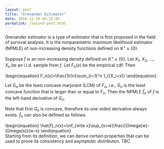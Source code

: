 ```yaml
---
layout: post
title: "Grenander Estimator"
date: 2016-12-16 03:22:02
permalink: /second-post.html
---
```


Grenander estimator is a type of estimator that is first proposed in the field of survival analysis. It is the nonparametric maximum likelihood estimator (NPMLE) of non-increasing density functions defined on $\mathbb{R}^+\cup \{0\}$.

Suppose $f$ is an non-increasing density defined on $\mathbb{R}^+\cup \{0\}$. Let $X_1$, $X_2$, $\ldots$, $X_n$ be an i.i.d. sample from $f$. Let $F_n(x)$ be the empirical cdf. Then

\begin{equation}
F_n(x)=\frac{1}{n}\sum_{i=1}^n 1_{(X_i<x)}
\end{equation}

Let $G_n$ be the least concave marjorant (LCM) of $F_n$, i.e., $G_n$ is the least concave function that is larger than or equal to $F_n$. Then the NPMLE $\hat{f}_n$ of $f$ is the left-hand derivative of $G_n$. 

Note that first $G_n$ is concave, therefore its one-sided derivative always exists. $\hat{f}_n$ can also be defined as follows.
<div>
\begin{equation}
\hat{f}_n(x)=\inf_{w\le x}\sup_{s>w}\frac{\Omega(w)-\Omega(s)}{w-s}
\end{equation}
</div>
Starting from its definition, we can derive certain properties that can be used to prove its consistency and asymptotic distributon. TBC.
